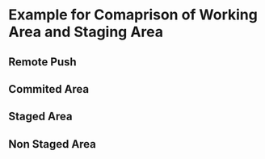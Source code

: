 # Example for Comaprison of Working Area and Staging Area
## Remote Push
## Commited Area
## Staged Area
## Non Staged Area